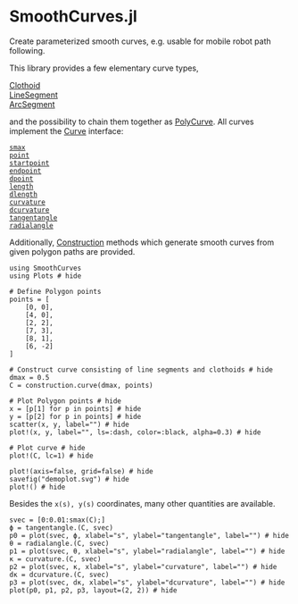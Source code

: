 # SmoothCurves.jl

Create parameterized smooth curves, e.g. usable for mobile robot path following.

This library provides a few elementary curve types,

[Clothoid](@ref)\
[LineSegment](@ref)\
[ArcSegment](@ref)

and the possibility to chain them together as [PolyCurve](@ref). All curves implement the [Curve](@ref) interface:

[`smax`](@ref)\
[`point`](@ref)\
[`startpoint`](@ref)\
[`endpoint`](@ref)\
[`dpoint`](@ref)\
[`length`](@ref)\
[`dlength`](@ref)\
[`curvature`](@ref)\
[`dcurvature`](@ref)\
[`tangentangle`](@ref)\
[`radialangle`](@ref)

Additionally, [Construction](@ref) methods which generate smooth curves from given polygon paths are provided.

```@example intro
using SmoothCurves
using Plots # hide

# Define Polygon points
points = [
    [0, 0],
    [4, 0],
    [2, 2],
    [7, 3],
    [8, 1],
    [6, -2]
]

# Construct curve consisting of line segments and clothoids # hide
dmax = 0.5
C = construction.curve(dmax, points)

# Plot Polygon points # hide
x = [p[1] for p in points] # hide
y = [p[2] for p in points] # hide
scatter(x, y, label="") # hide
plot!(x, y, label="", ls=:dash, color=:black, alpha=0.3) # hide

# Plot curve # hide
plot!(C, lc=1) # hide

plot!(axis=false, grid=false) # hide
savefig("demoplot.svg") # hide
plot!() # hide
```

Besides the ``x(s), y(s)`` coordinates, many other quantities are available.

```@example intro
svec = [0:0.01:smax(C);]
ϕ = tangentangle.(C, svec)
p0 = plot(svec, ϕ, xlabel="s", ylabel="tangentangle", label="") # hide
θ = radialangle.(C, svec)
p1 = plot(svec, θ, xlabel="s", ylabel="radialangle", label="") # hide
κ = curvature.(C, svec)
p2 = plot(svec, κ, xlabel="s", ylabel="curvature", label="") # hide
dκ = dcurvature.(C, svec)
p3 = plot(svec, dκ, xlabel="s", ylabel="dcurvature", label="") # hide
plot(p0, p1, p2, p3, layout=(2, 2)) # hide
```
